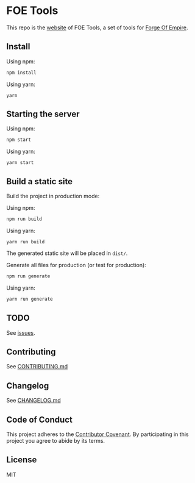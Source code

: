 # FOE Tools

This repo is the [website](https://foe-tools.github.io/) of FOE Tools, a set of tools for [Forge Of Empire](https://forgeofempires.com).

## Install

Using npm:

```bash
npm install
```

Using yarn:

```
yarn
```

## Starting the server

Using npm:

```bash
npm start
```

Using yarn:

```
yarn start
```



## Build a static site
Build the project in production mode:

Using npm:

```bash
npm run build
```

Using yarn:

```
yarn run build
```



The generated static site will be placed in `dist/`.



Generate all files for production (or test for production):

```bash
npm run generate
```

Using yarn:

```bash
yarn run generate
```



## TODO

See [issues](https://github.com/FOE-Tools/FOE-Tools.github.io/issues).



## Contributing

See [CONTRIBUTING.md](https://github.com/FOE-Tools/FOE-Tools.github.io/blob/dev/CONTRIBUTING.md)



## Changelog

See [CHANGELOG.md](https://github.com/FOE-Tools/FOE-Tools.github.io/blob/dev/CHANGELOG.md)



## Code of Conduct

This project adheres to the [Contributor Covenant](https://www.contributor-covenant.org/). By participating in this project you agree to abide by its terms.



## License

MIT
